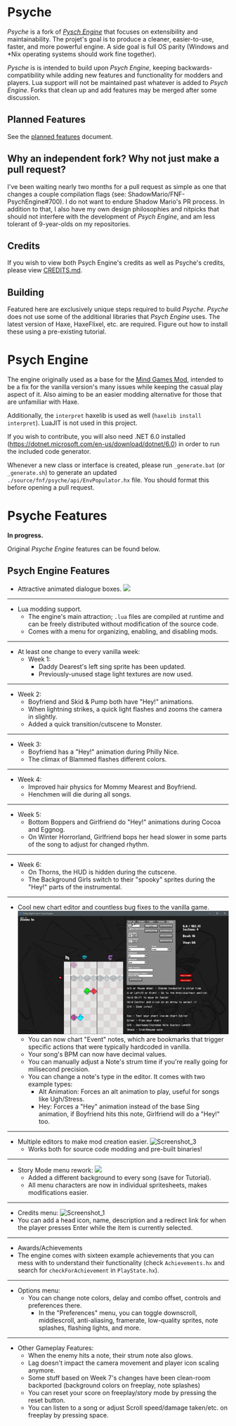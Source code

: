 # Psyche
_Psyche_ is a fork of [_Pysch Engine_](https://github.com/ShadowMario/FNF-PsychEngine) that focuses on extensibility and maintainability. The projet's goal is to produce a cleaner, easier-to-use, faster, and more powerful engine. A side goal is full OS parity (Windows and \*Nix operating systems should work fine together).

_Pysche_ is is intended to build upon _Psych Engine_, keeping backwards-compatibility while adding new features and functionality for modders and players. Lua support will not be maintained past whatever is added to _Psych Engine_. Forks that clean up and add features may be merged after some discussion.

## Planned Features
See the [planned features](PSYCHE.md) document.

## Why an independent fork? Why not just make a pull request?
I've been waiting nearly two months for a pull request as simple as one that changes a couple compilation flags (see: ShadowMario/FNF-PsychEngine#700). I do not want to endure Shadow Mario's PR process. In addition to that, I also have my own design philosophies and nitpicks that should not interfere with the development of _Psych Engine_, and am less tolerant of 9-year-olds on my repositories.

## Credits
If you wish to view both Psych Engine's credits as well as Psyche's credits, please view [CREDITS.md](CREDITS).

## Building
Featured here are exclusively unique steps required to build _Psyche_. _Psyche_ does not use some of the additional libraries that _Psych Engine_ uses. The latest version of Haxe, HaxeFlixel, etc. are required. Figure out how to install these using a pre-existing tutorial.



# Psych Engine
The engine originally used as a base for the [Mind Games Mod](https://gamebanana.com/mods/301107), intended to be a fix for the vanilla version's many issues while keeping the casual play aspect of it. Also aiming to be an easier modding alternative for those that are unfamiliar with Haxe.

Additionally, the `interpret` haxelib is used as well (`haxelib install interpret`). LuaJIT is not used in this project.

If you wish to contribute, you will also need .NET 6.0 installed (https://dotnet.microsoft.com/en-us/download/dotnet/6.0) in order to run the included code generator.

Whenever a new class or interface is created, please run `_generate.bat` (or `_generate.sh`) to generate an updated `./source/fnf/psyche/api/EnvPopulator.hx` file. You should format this before opening a pull request.

<!-- ## Building:
**This is temporary, building instructions specifically for Psyche will be provided later.**
You must have [the most up-to-date version of Haxe](https://haxe.org/download/). No support for older versions (i.e. 4.1.15) will be offered. Anyone attempting to get support while using an outdated version of Haxe will be promptly ignored.

Follow a Friday Night Funkin' source code compilation tutorial, after this you will need to install LuaJIT.

LuaJIT can be installed by running `haxelib install linc_luajit` in your favorite terminal. If you'd rather not run `.lua` scripts on a local build, delete the `LUA_ALLOWED` line in `Project.xml`. -->

# Psyche Features
**In progress.**

Original _Psyche Engine_ features can be found below.

## Psych Engine Features

* Attractive animated dialogue boxes. ![](https://user-images.githubusercontent.com/44785097/127706669-71cd5cdb-5c2a-4ecc-871b-98a276ae8070.gif)
---
* Lua modding support.
  * The engine's main attraction; `.lua` files are compiled at runtime and can be freely distributed without modification of the source code.
  * Comes with a menu for organizing, enabling, and disabling mods. 
---
* At least one change to every vanilla week:
  * Week 1:
    * Daddy Dearest's left sing sprite has been updated.
    * Previously-unused stage light textures are now used.
---
  * Week 2:
    * Boyfriend and Skid & Pump both have "Hey!" animations.
    * When lightning strikes, a quick light flashes and zooms the camera in slightly.
    * Added a quick transition/cutscene to Monster.
---
  * Week 3:
    * Boyfriend has a "Hey!" animation during Philly Nice.
    * The climax of Blammed flashes different colors.
---
  * Week 4:
    * Improved hair physics for Mommy Mearest and Boyfriend.
    * Henchmen will die during all songs.
---
  * Week 5:
    * Bottom Boppers and Girlfriend do "Hey!" animations during Cocoa and Eggnog.
    * On Winter Horrorland, Girlfriend bops her head slower in some parts of the song to adjust for changed rhythm.
---
  * Week 6:
    * On Thorns, the HUD is hidden during the cutscene.
    * The Background Girls switch to their "spooky" sprites during the "Hey!" parts of the instrumental.
---
* Cool new chart editor and countless bug fixes to the vanilla game. ![](https://github.com/ShadowMario/FNF-PsychEngine/blob/main/docs/img/chart.png?raw=true)
  * You can now chart "Event" notes, which are bookmarks that trigger specific actions that were typically hardcoded in vanilla.
  * Your song's BPM can now have decimal values.
  * You can manually adjust a Note's strum time if you're really going for milisecond precision.
  * You can change a note's type in the editor. It comes with two example types:
    * Alt Animation: Forces an alt animation to play, useful for songs like Ugh/Stress.
    * Hey: Forces a "Hey" animation instead of the base Sing animation, if Boyfriend hits this note, Girlfriend will do a "Hey!" too.
---
* Multiple editors to make mod creation easier. ![Screenshot_3](https://user-images.githubusercontent.com/44785097/144629914-1fe55999-2f18-4cc1-bc70-afe616d74ae5.png)
  * Works both for source code modding and pre-built binaries!
---
* Story Mode menu rework: ![](https://i.imgur.com/UB2EKpV.png)
  * Added a different background to every song (save for Tutorial).
  * All menu characters are now in individual spritesheets, makes modifications easier.
---
* Credits menu: ![Screenshot_1](https://user-images.githubusercontent.com/44785097/144632635-f263fb22-b879-4d6b-96d6-865e9562b907.png)
 * You can add a head icon, name, description and a redirect link for when the player presses Enter while the item is currently selected.
---
* Awards/Achievements
 * The engine comes with sixteen example achievements that you can mess with to understand their functionality (check `Achievements.hx` and search for `checkForAchievement` in `PlayState.hx`).
---
* Options menu:
  * You can change note colors, delay and combo offset, controls and preferences there.
    * In the "Preferences" menu, you can toggle downscroll, middlescroll, anti-aliasing, framerate, low-quality sprites, note splashes, flashing lights, and more.
---
* Other Gameplay Features:
  * When the enemy hits a note, their strum note also glows.
  * Lag doesn't impact the camera movement and player icon scaling anymore.
  * Some stuff based on Week 7's changes have been clean-room backported (background colors on freeplay, note splashes)
  * You can reset your score on freeplay/story mode by pressing the reset button.
  * You can listen to a song or adjust Scroll speed/damage taken/etc. on freeplay by pressing space.
